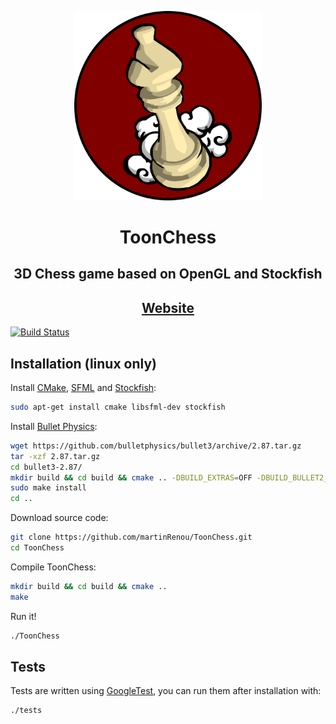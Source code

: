<p align="center"><a href="https://martinrenou.github.io/ToonChess/"><img width="300" src="images/logo.png"></a></p>
<h1 align="center">ToonChess</h1>
<h2 align="center"> 3D Chess game based on OpenGL and Stockfish </h1>
<h2 align="center"><a href="https://martinrenou.github.io/ToonChess/">Website</a></h1>

[![Build Status](https://travis-ci.org/martinRenou/ToonChess.svg?branch=master)](https://travis-ci.org/martinRenou/ToonChess)

## Installation (linux only)

Install [CMake](https://cmake.org/), [SFML](https://www.sfml-dev.org/index.php) and [Stockfish](https://stockfishchess.org/):
```bash
sudo apt-get install cmake libsfml-dev stockfish
```

Install [Bullet Physics](http://bulletphysics.org/wordpress/):
```bash
wget https://github.com/bulletphysics/bullet3/archive/2.87.tar.gz
tar -xzf 2.87.tar.gz
cd bullet3-2.87/
mkdir build && cd build && cmake .. -DBUILD_EXTRAS=OFF -DBUILD_BULLET2_DEMOS=OFF -DBUILD_CPU_DEMOS=OFF -DBUILD_OPENGL3_DEMOS=OFF
sudo make install
cd ..
```

Download source code:
```bash
git clone https://github.com/martinRenou/ToonChess.git
cd ToonChess
```

Compile ToonChess:
```bash
mkdir build && cd build && cmake ..
make
```

Run it!
```bash
./ToonChess
```

## Tests

Tests are written using [GoogleTest](https://github.com/google/googletest), you can run them after installation with:
```bash
./tests
```
